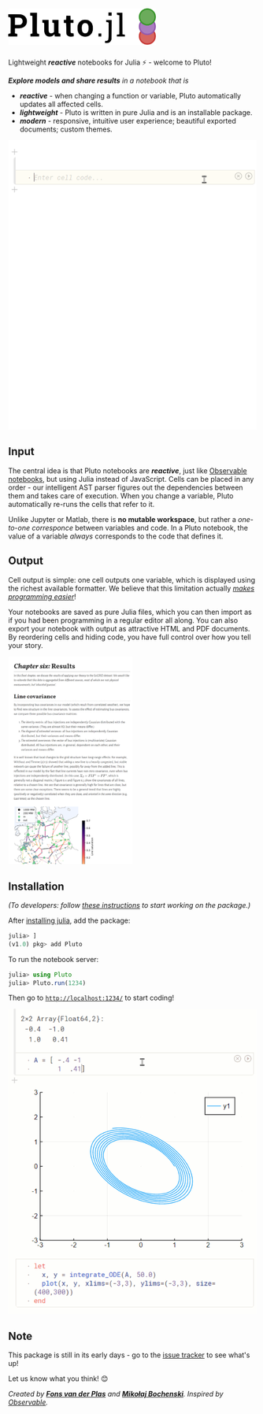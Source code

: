 <h1><img alt="Pluto.jl" src="assets/logo.svg" width=300 height=74 ></h1>

Lightweight ***reactive*** notebooks for Julia ⚡ - welcome to Pluto!

_**Explore models and share results** in a notebook that is_
- **_reactive_** - when changing a function or variable, Pluto automatically updates all affected cells.
- **_lightweight_** - Pluto is written in pure Julia and is an installable package.
- **_modern_** - responsive, intuitive user experience; beautiful exported documents; custom themes.

<img alt="reactivity screencap" src="demo/plutodemo.gif" >


## Input

The central idea is that Pluto notebooks are ***reactive***, just like [Observable notebooks](https://observablehq.com/@observablehq/observables-not-javascript), but using Julia instead of JavaScript. Cells can be placed in any order - our intelligent AST parser figures out the dependencies between them and takes care of execution. When you change a variable, Pluto automatically re-runs the cells that refer to it.

Unlike Jupyter or Matlab, there is **no mutable workspace**, but rather a _one-to-one corresponce_ between variables and code. In a Pluto notebook, the value of a variable _always_ corresponds to the code that defines it.

## Output

Cell output is simple: one cell outputs one variable, which is displayed using the richest available formatter. We believe that this limitation actually [_makes programming easier_](https://medium.com/@mbostock/a-better-way-to-code-2b1d2876a3a0)!

Your notebooks are saved as pure Julia files, which you can then import as if you had been programming in a regular editor all along. You can also export your notebook with output as attractive HTML and PDF documents. By reordering cells and hiding code, you have full control over how you tell your story.

<img alt="formatting screenshot" src="demo/formatting.png" width="50%">

## Installation

_(To developers: follow [these instructions](https://github.com/fonsp/Pluto.jl/blob/master/dev_instructions.md) to start working on the package.)_

After [installing julia](https://julialang.org/), add the package:
```julia
julia> ]
(v1.0) pkg> add Pluto
```

To run the notebook server:
```julia
julia> using Pluto
julia> Pluto.run(1234)
```

Then go to [`http://localhost:1234/`](http://localhost:1234/) to start coding!

<img alt="plotting screencap" src="demo/plutoODE.gif" >

## Note

This package is still in its early days - go to the [issue tracker](https://github.com/fonsp/Pluto.jl/issues) to see what's up!

Let us know what you think! 😊

_Created by [**Fons van der Plas**](https://github.com/fonsp) and [**Mikołaj Bochenski**](https://github.com/malyvsen). Inspired by [Observable](https://observablehq.com/)._
